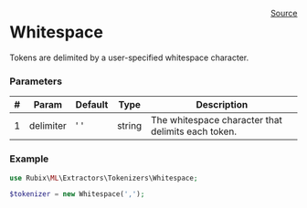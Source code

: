 <p><span style="float:right;"><a href="https://github.com/RubixML/RubixML/blob/master/src/Other/Tokenizers/Whitespace.php">Source</a></span></p>

# Whitespace
Tokens are delimited by a user-specified whitespace character.

### Parameters
| # | Param | Default | Type | Description |
|---|---|---|---|---|
| 1 | delimiter | ' ' | string | The whitespace character that delimits each token. |

### Example
```php
use Rubix\ML\Extractors\Tokenizers\Whitespace;

$tokenizer = new Whitespace(',');
```